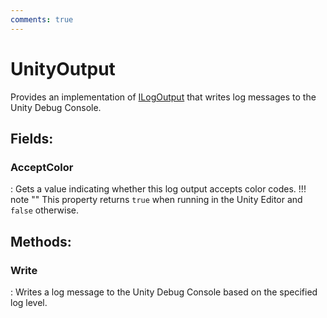 ```yaml
---
comments: true
---
```

# UnityOutput

Provides an implementation of [ILogOutput](ILogOutput.md) that writes log messages to the Unity Debug Console. 

## **Fields**:
### **AcceptColor**
: Gets a value indicating whether this log output accepts color codes. 
	!!! note ""
		This property returns `true` when running in the Unity Editor and `false` otherwise. 

## **Methods**:

### **Write**
: Writes a log message to the Unity Debug Console based on the specified log level. 